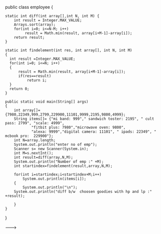 public class employee {
	
	static int diff(int array[],int N, int M) {
		int result = Integer.MAX_VALUE;
		Arrays.sort(array);
		for(int i=0; i<=N-M; i++)
			 result = Math.min(result, array[i+M-1]-array[i]);
		return result;	
	}
	
    static int findelement(int res, int array[], int N, int M)
    {
      int result =Integer.MAX_VALUE;
      for(int i=0; i<=N; i++)
      {
    	  result = Math.min(result, array[i+M-1]-array[i]);
    	  if(res==result)
    		  return i;
      }
      return 0;
    }

    public static void main(String[] args)
    {
    	int array[]= {7980,22349,999,2799,229900,11101,9999,2195,9800,4999};
    	String items[]= {"mi band: 999"," sandwich toster: 2195", " cult pass: 2799", "scale: 4999",
    			"fitbit plus: 7980","microwave oven: 9800", 
    			"alexa: 9999","digital camera: 11101", " ipads: 22349", " mcbook pro:  229900"};
    	int N=array.length;
    	System.out.println("enter no of emp");
    	Scanner s= new Scanner(System.in);
    	int M=s.nextInt();
    	int result=diff(array,N,M);
    	System.out.println("Number of emp :" +M);
    	int startindex=findelement(result,array,N,M);
    	
    	for(int i=startindex;i<startindex+M;i++)
    		System.out.println(items[i]);
    	{
    		System.out.println("\n");
    	System.out.println("diff b/w  choosen goodies with hp and lp :" +result);
    		
    	}
    }
}
	


--->
